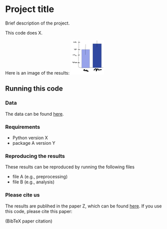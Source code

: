 # Project title
Brief description of the project. 

This code does X.

Here is an image of the results:
![](example_figure.png)

## Running this code
### Data
The data can be found [here](url).

### Requirements
- Python version X
- package A version Y

### Reproducing the results
These results can be reproduced by running the following files
- file A (e.g., preprocessing)
- file B (e.g., analysis)

### Please cite us
The results are publihed in the paper Z, which can be found [here](url).
If you use this code, please cite this paper:

(BibTeX paper citation)





